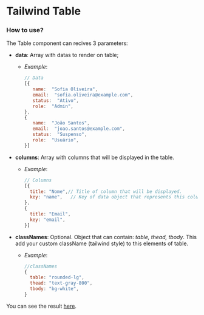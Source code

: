 # Tailwind Table

### How to use?
The Table component can recives 3 parameters:

 - **data**: Array with datas to render on table;
	 - *Example*:
		 ```javascript
		// Data
		[{
			name:  "Sofia Oliveira",
			email:  "sofia.oliveira@example.com",
			status:  "Ativo",
			role:  "Admin",
		},
		{
			name:  "João Santos",
			email:  "joao.santos@example.com",
			status:  "Suspenso",
			role:  "Usuário",
		}]
		```
		
 - **columns**: Array with columns that will be displayed in the table.
	 - *Example*:
		```javascript
		// Columns
		[{
		  title: "Nome",// Title of column that will be displayed.
		  key: "name",   // Key of data object that represents this column.
		}, 
		{
		  title: "Email",
		  key: "email",
		}]
		```
- **classNames**: Optional. Object that can contain: *table, thead, tbody*. This add your custom className (tailwind style) to this elements of table.
	- *Example*:
		```javascript
		//classNames
		{
		  table: "rounded-lg",
		  thead: "text-gray-800",
		  tbody: "bg-white",
		}
		```

You can see the result [here](https://dchueri.github.io/tailwind-table/).
